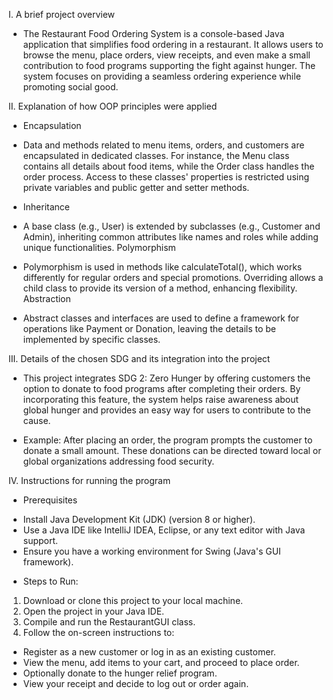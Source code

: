 I. A brief project overview
- The Restaurant Food Ordering System is a console-based Java application that simplifies food ordering in a restaurant. It allows users to browse the menu, place orders, view receipts, and even make a small contribution to food programs supporting the fight against hunger. The system focuses on providing a seamless ordering experience while promoting social good.

II. Explanation of how OOP principles were applied

* Encapsulation
- Data and methods related to menu items, orders, and customers are encapsulated in dedicated classes. For instance, the Menu class contains all details about food items, while the Order class handles the order process. Access to these classes' properties is restricted using private variables and public getter and setter methods.

* Inheritance
- A base class (e.g., User) is extended by subclasses (e.g., Customer and Admin), inheriting common attributes like names and roles while adding unique functionalities.
Polymorphism

* Polymorphism is used in methods like calculateTotal(), which works differently for regular orders and special promotions. Overriding allows a child class to provide its version of a method, enhancing flexibility.
Abstraction

* Abstract classes and interfaces are used to define a framework for operations like Payment or Donation, leaving the details to be implemented by specific classes.

III. Details of the chosen SDG and its integration into the project
- This project integrates SDG 2: Zero Hunger by offering customers the option to donate to food programs after completing their orders. By incorporating this feature, the system helps raise awareness about global hunger and provides an easy way for users to contribute to the cause.

* Example:
After placing an order, the program prompts the customer to donate a small amount. These donations can be directed toward local or global organizations addressing food security.

IV. Instructions for running the program

* Prerequisites
- Install Java Development Kit (JDK) (version 8 or higher).
- Use a Java IDE like IntelliJ IDEA, Eclipse, or any text editor with Java support.
- Ensure you have a working environment for Swing (Java's GUI framework).

* Steps to Run:

1. Download or clone this project to your local machine.
2. Open the project in your Java IDE.
3. Compile and run the RestaurantGUI class.
4. Follow the on-screen instructions to:
- Register as a new customer or log in as an existing customer.
- View the menu, add items to your cart, and proceed to place order.
- Optionally donate to the hunger relief program.
- View your receipt and decide to log out or order again.
